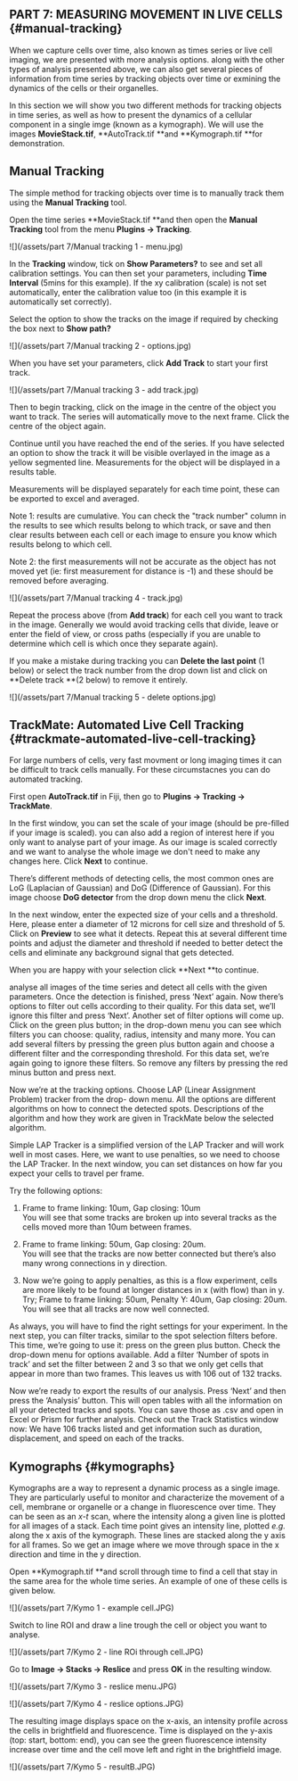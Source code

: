 ## PART 7: MEASURING MOVEMENT IN LIVE CELLS {#manual-tracking}

When we capture cells over time, also known as times series or live cell imaging, we are presented with more analysis options. along with the other types of analysis presented above, we can also get several pieces of information from time series by tracking objects over time or exmining the dynamics of the cells or their organelles.

In this section we will show you two different methods for tracking objects in time series, as well as how to present the dynamics of a cellular component in a single imge \(known as a kymograph\). We will use the images **MovieStack.tif**, **AutoTrack.tif **and **Kymograph.tif **for demonstration.

## Manual Tracking

The simple method for tracking objects over time is to manually track them using the **Manual Tracking** tool.

Open the time series **MovieStack.tif **and then open the **Manual Tracking** tool from the menu **Plugins -&gt; Tracking**.

![](/assets/part 7/Manual tracking 1 - menu.jpg)

In the **Tracking** window, tick on **Show Parameters?** to see and set all calibration settings. You can then set your parameters, including **Time Interval** \(5mins for this example\). If the xy calibration \(scale\) is not set automatically, enter the calibration value too \(in this example it is automatically set correctly\).

Select the option to show the tracks on the image if required by checking the box next to **Show path?**

![](/assets/part 7/Manual tracking 2 - options.jpg)

When you have set your parameters, click **Add Track** to start your first track.

![](/assets/part 7/Manual tracking 3 - add track.jpg)

Then to begin tracking, click on the image in the centre of the object you want to track. The series will automatically move to the next frame. Click the centre of the object again.

Continue until you have reached the end of the series. If you have selected an option to show the track it will be visible overlayed in the image as a yellow segmented line. Measurements for the object will be displayed in a results table.

Measurements will be displayed separately for each time point, these can be exported to excel and averaged.

Note 1: results are cumulative. You can check the "track number" column in the results to see which results belong to which track, or save and then clear results between each cell or each image to ensure you know which results belong to which cell.

Note 2: the first measurements will not be accurate as the object has not moved yet \(ie: first measurement for distance is -1\) and these should be removed before averaging.

![](/assets/part 7/Manual tracking 4 - track.jpg)

Repeat the process above \(from **Add track**\) for each cell you want to track in the image. Generally we would avoid tracking cells that divide, leave or enter the field of view, or cross paths \(especially if you are unable to determine which cell is which once they separate again\).

If you make a mistake during tracking you can **Delete the last point** \(1 below\) or select the track number from the drop down list and click on **Delete track **\(2 below\) to remove it entirely.

![](/assets/part 7/Manual tracking 5 - delete options.jpg)

## TrackMate: Automated Live Cell Tracking {#trackmate-automated-live-cell-tracking}

For large numbers of cells, very fast movment or long imaging times it can be difficult to track cells manually. For these circumstacnes you can do automated tracking.

First open **AutoTrack.tif** in Fiji, then go to **Plugins -&gt; Tracking -&gt; TrackMate**.

In the first window, you can set the scale of your image \(should be pre-filled if your image is scaled\). you can also add a region of interest here if you only want to analyse part of your image. As our image is scaled correctly and we want to analyse the whole image we don't need to make any changes here. Click **Next** to continue.

There’s different methods of detecting cells, the most common ones are LoG \(Laplacian of Gaussian\) and DoG \(Difference of Gaussian\). For this image choose **DoG detector** from the drop down menu the click **Next**.

In the next window, enter the expected size of your cells and a threshold. Here, please enter a diameter of 12 microns for cell size and threshold of 5. Click on **Preview** to see what it detects. Repeat this at several different time points and adjust the diameter and threshold if needed to better detect the cells and eliminate any background signal that gets detected.

When you are happy with your selection click **Next **to continue.

analyse all images of the time series and detect all cells with the given parameters. Once the detection is finished, press ‘Next’ again. Now there’s options to filter out cells according to their quality. For this data set, we’ll ignore this filter and press ‘Next’. Another set of filter options will come up. Click on the green plus button; in the drop-down menu you can see which filters you can choose: quality, radius, intensity and many more. You can add several filters by pressing the green plus button again and choose a different filter and the corresponding threshold. For this data set, we’re again going to ignore these filters. So remove any filters by pressing the red minus button and press next.

Now we’re at the tracking options. Choose LAP \(Linear Assignment Problem\) tracker from the drop- down menu. All the options are different algorithms on how to connect the detected spots. Descriptions of the algorithm and how they work are given in TrackMate below the selected algorithm.

Simple LAP Tracker is a simplified version of the LAP Tracker and will work well in most cases. Here, we want to use penalties, so we need to choose the LAP Tracker. In the next window, you can set distances on how far you expect your cells to travel per frame.

Try the following options:

1. Frame to frame linking: 10um, Gap closing: 10um  
   You will see that some tracks are broken up into several tracks as the cells moved more than 10um between frames.

2. Frame to frame linking: 50um, Gap closing: 20um.  
   You will see that the tracks are now better connected but there’s also many wrong connections in y direction.

3. Now we’re going to apply penalties, as this is a flow experiment, cells are more likely to be found at longer distances in x \(with flow\) than in y. Try; Frame to frame linking: 50um, Penalty Y: 40um, Gap closing: 20um. You will see that all tracks are now well connected.

As always, you will have to find the right settings for your experiment. In the next step, you can filter tracks, similar to the spot selection filters before. This time, we’re going to use it: press on the green plus button. Check the drop-down menu for options available. Add a filter ‘Number of spots in track’ and set the filter between 2 and 3 so that we only get cells that appear in more than two frames. This leaves us with 106 out of 132 tracks.

Now we’re ready to export the results of our analysis. Press ‘Next’ and then press the ‘Analysis’ button. This will open tables with all the information on all your detected tracks and spots. You can save those as .csv and open in Excel or Prism for further analysis. Check out the Track Statistics window now: We have 106 tracks listed and get information such as duration, displacement, and speed on each of the tracks.

## Kymographs {#kymographs}

Kymographs are a way to represent a dynamic process as a single image. They are particularly useful to monitor and characterize the movement of a cell, membrane or organelle or a change in fluorescence over time. They can be seen as an _x-t_ scan, where the intensity along a given line is plotted for all images of a stack. Each time point gives an intensity line, plotted _e.g._ along the x axis of the kymograph. These lines are stacked along the y axis for all frames. So we get an image where we move through space in the x direction and time in the y direction.

Open **Kymograph.tif **and scroll through time to find a cell that stay in the same area for the whole time series. An example of one of these cells is given below.

![](/assets/part 7/Kymo 1 - example cell.JPG)

Switch to line ROI and draw a line trough the cell or object you want to analyse.

![](/assets/part 7/Kymo 2 - line ROi through cell.JPG)

Go to **Image -&gt; Stacks -&gt; Reslice** and press **OK** in the resulting window.

![](/assets/part 7/Kymo 3 - reslice menu.JPG)

![](/assets/part 7/Kymo 4 - reslice options.JPG)

The resulting image displays space on the x-axis, an intensity profile across the cells in brightfield and fluorescence. Time is displayed on the y-axis \(top: start, bottom: end\), you can see the green fluorescence intensity increase over time and the cell move left and right in the brightfield image.

![](/assets/part 7/Kymo 5 - resultB.JPG)

